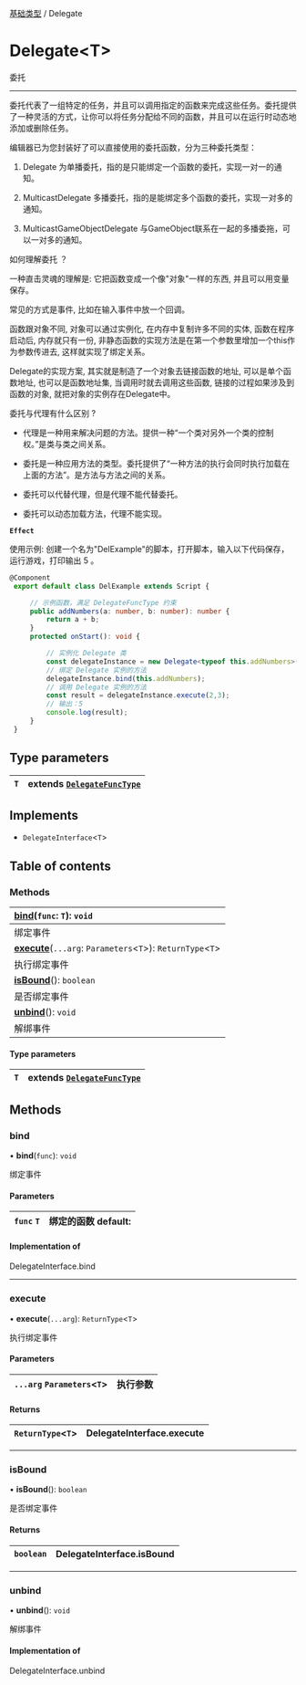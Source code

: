 [基础类型](../groups/基础类型.基础类型.md) / Delegate

# Delegate<T\> <Badge type="tip" text="Class" /> <Score text="Delegate<T\>" />

委托

----------------------------------------

委托代表了一组特定的任务，并且可以调用指定的函数来完成这些任务。委托提供了一种灵活的方式，让你可以将任务分配给不同的函数，并且可以在运行时动态地添加或删除任务。

编辑器已为您封装好了可以直接使用的委托函数，分为三种委托类型：

1. Delegate 为单播委托，指的是只能绑定一个函数的委托，实现一对一的通知。

2. MulticastDelegate 多播委托，指的是能绑定多个函数的委托，实现一对多的通知。

3. MulticastGameObjectDelegate 与GameObject联系在一起的多播委拖，可以一对多的通知。

如何理解委托 ？

一种直击灵魂的理解是: 它把函数变成一个像"对象"一样的东西, 并且可以用变量保存。

常见的方式是事件, 比如在输入事件中放一个回调。

函数跟对象不同, 对象可以通过实例化, 在内存中复制许多不同的实体, 函数在程序启动后, 内存就只有一份, 非静态函数的实现方法是在第一个参数里增加一个this作为参数传进去, 这样就实现了绑定关系。

Delegate的实现方案, 其实就是制造了一个对象去链接函数的地址, 可以是单个函数地址, 也可以是函数地址集, 当调用时就去调用这些函数, 链接的过程如果涉及到函数的对象, 就把对象的实例存在Delegate中。

委托与代理有什么区别 ?

- 代理是一种用来解决问题的方法。提供一种“一个类对另外一个类的控制权。”是类与类之间关系。

- 委托是一种应用方法的类型。委托提供了“一种方法的执行会同时执行加载在上面的方法”。是方法与方法之间的关系。

- 委托可以代替代理，但是代理不能代替委托。

- 委托可以动态加载方法，代理不能实现。

**`Effect`**


<span style="font-size: 14px;">
使用示例: 创建一个名为"DelExample"的脚本，打开脚本，输入以下代码保存，运行游戏，打印输出 5 。
</span>

```ts
@Component
 export default class DelExample extends Script {

     // 示例函数，满足 DelegateFuncType 约束
     public addNumbers(a: number, b: number): number {
         return a + b;
     }
     protected onStart(): void {

         // 实例化 Delegate 类
         const delegateInstance = new Delegate<typeof this.addNumbers>();
         // 绑定 Delegate 实例的方法
         delegateInstance.bind(this.addNumbers);
         // 调用 Delegate 实例的方法
         const result = delegateInstance.execute(2,3);
         // 输出：5
         console.log(result);
     }
 }
```

## Type parameters

| `T` | extends [`DelegateFuncType`](../modules/Core.mw.md#delegatefunctype) |
| :------ | :------ |

## Implements

- `DelegateInterface`<`T`\>

## Table of contents

### Methods <Score text="Methods" /> 
| **[bind](mw.Delegate.md#bind)**(`func`: `T`): `void`   |
| :-----|
| 绑定事件|
| **[execute](mw.Delegate.md#execute)**(`...arg`: `Parameters`<`T`\>): `ReturnType`<`T`\>   |
| 执行绑定事件|
| **[isBound](mw.Delegate.md#isbound)**(): `boolean`   |
| 是否绑定事件|
| **[unbind](mw.Delegate.md#unbind)**(): `void`   |
| 解绑事件|

#### Type parameters

| `T` | extends [`DelegateFuncType`](../modules/Core.mw.md#delegatefunctype) |
| :------ | :------ |

## Methods

### bind <Score text="bind" /> 

• **bind**(`func`): `void` 

绑定事件

#### Parameters

| `func` `T` |  绑定的函数 default: |
| :------ | :------ |


#### Implementation of

DelegateInterface.bind

___

### execute <Score text="execute" /> 

• **execute**(`...arg`): `ReturnType`<`T`\> 

执行绑定事件

#### Parameters

| `...arg` `Parameters`<`T`\> |  执行参数 |
| :------ | :------ |

#### Returns

| `ReturnType`<`T`\> | DelegateInterface.execute |
| :------ | :------ |

___

### isBound <Score text="isBound" /> 

• **isBound**(): `boolean` 

是否绑定事件

#### Returns

| `boolean` | DelegateInterface.isBound |
| :------ | :------ |

___

### unbind <Score text="unbind" /> 

• **unbind**(): `void` 

解绑事件


#### Implementation of

DelegateInterface.unbind
